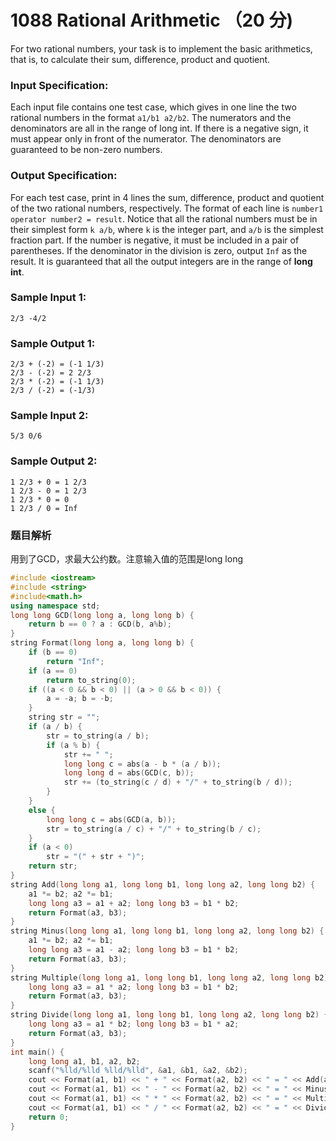 # 1088 Rational Arithmetic （20 分)

For two rational numbers, your task is to implement the basic arithmetics, that is, to calculate their sum, difference, product and quotient.

### Input Specification:

Each input file contains one test case, which gives in one line the two rational numbers in the format `a1/b1 a2/b2`. The numerators and the denominators are all in the range of long int. If there is a negative sign, it must appear only in front of the numerator. The denominators are guaranteed to be non-zero numbers.

### Output Specification:

For each test case, print in 4 lines the sum, difference, product and quotient of the two rational numbers, respectively. The format of each line is `number1 operator number2 = result`. Notice that all the rational numbers must be in their simplest form `k a/b`, where `k` is the integer part, and `a/b` is the simplest fraction part. If the number is negative, it must be included in a pair of parentheses. If the denominator in the division is zero, output `Inf` as the result. It is guaranteed that all the output integers are in the range of **long int**.

### Sample Input 1:

    2/3 -4/2
    

### Sample Output 1:

    2/3 + (-2) = (-1 1/3)
    2/3 - (-2) = 2 2/3
    2/3 * (-2) = (-1 1/3)
    2/3 / (-2) = (-1/3)
    

### Sample Input 2:

    5/3 0/6
    

### Sample Output 2:

    1 2/3 + 0 = 1 2/3
    1 2/3 - 0 = 1 2/3
    1 2/3 * 0 = 0
    1 2/3 / 0 = Inf

### 题目解析

用到了GCD，求最大公约数。注意输入值的范围是long long

```C++
#include <iostream>
#include <string>
#include<math.h>
using namespace std;
long long GCD(long long a, long long b) {
	return b == 0 ? a : GCD(b, a%b);
}
string Format(long long a, long long b) {
	if (b == 0)
		return "Inf";
	if (a == 0)
		return to_string(0);
	if ((a < 0 && b < 0) || (a > 0 && b < 0)) {
		a = -a; b = -b;
	}
	string str = "";
	if (a / b) {
		str = to_string(a / b);
		if (a % b) {
			str += " ";
			long long c = abs(a - b * (a / b));
			long long d = abs(GCD(c, b));
			str += (to_string(c / d) + "/" + to_string(b / d));
		}
	}
	else {
		long long c = abs(GCD(a, b));
		str = to_string(a / c) + "/" + to_string(b / c);
	}
	if (a < 0)
		str = "(" + str + ")";
	return str;
}
string Add(long long a1, long long b1, long long a2, long long b2) {
	a1 *= b2; a2 *= b1;
	long long a3 = a1 + a2; long long b3 = b1 * b2;
	return Format(a3, b3);
}
string Minus(long long a1, long long b1, long long a2, long long b2) {
	a1 *= b2; a2 *= b1;
	long long a3 = a1 - a2; long long b3 = b1 * b2;
	return Format(a3, b3);
}
string Multiple(long long a1, long long b1, long long a2, long long b2) {
	long long a3 = a1 * a2; long long b3 = b1 * b2;
	return Format(a3, b3);
}
string Divide(long long a1, long long b1, long long a2, long long b2) {
	long long a3 = a1 * b2; long long b3 = b1 * a2;
	return Format(a3, b3);
}
int main() {
	long long a1, b1, a2, b2;
	scanf("%lld/%lld %lld/%lld", &a1, &b1, &a2, &b2);
	cout << Format(a1, b1) << " + " << Format(a2, b2) << " = " << Add(a1, b1, a2, b2) << endl;
	cout << Format(a1, b1) << " - " << Format(a2, b2) << " = " << Minus(a1, b1, a2, b2) << endl;
	cout << Format(a1, b1) << " * " << Format(a2, b2) << " = " << Multiple(a1, b1, a2, b2) << endl;
	cout << Format(a1, b1) << " / " << Format(a2, b2) << " = " << Divide(a1, b1, a2, b2) << endl;
	return 0;
}
```